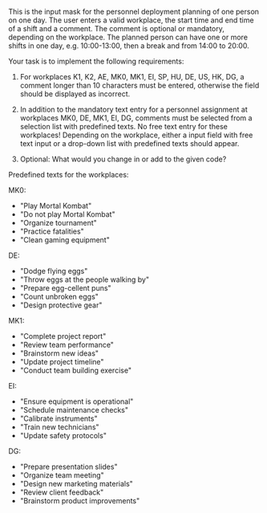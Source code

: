 This is the input mask for the personnel deployment planning of one person on one day.
The user enters a valid workplace, the start time and end time of a shift and a comment. The comment is optional or mandatory, depending on the workplace. The planned person can have one or more shifts in one day, e.g. 10:00-13:00, then a break and from 14:00 to 20:00.

Your task is to implement the following requirements:

1. For workplaces K1, K2, AE, MK0, MK1, EI, SP, HU, DE, US, HK, DG, a comment longer than 10 characters must be entered, otherwise the field should be displayed as incorrect. 

2. In addition to the mandatory text entry for a personnel assignment at workplaces MK0, DE, MK1, EI, DG, comments must be selected from a selection list with predefined texts. No free text entry for these workplaces! 
Depending on the workplace, either a input field with free text input or a drop-down list with predefined texts should appear. 

1. Optional: What would you change in or add to the given code?

Predefined texts for the workplaces:

MK0:
- "Play Mortal Kombat"
- "Do not play Mortal Kombat"
- "Organize tournament"
- "Practice fatalities"
- "Clean gaming equipment"
  
DE:
- "Dodge flying eggs"
- "Throw eggs at the people walking by"
- "Prepare egg-cellent puns"
- "Count unbroken eggs"
- "Design protective gear"
  
MK1:
- "Complete project report"
- "Review team performance"
- "Brainstorm new ideas"
- "Update project timeline"
- "Conduct team building exercise"
  
EI:
- "Ensure equipment is operational"
- "Schedule maintenance checks"
- "Calibrate instruments"
- "Train new technicians"
- "Update safety protocols"
  
DG:
- "Prepare presentation slides"
- "Organize team meeting"
- "Design new marketing materials"
- "Review client feedback"
- "Brainstorm product improvements"